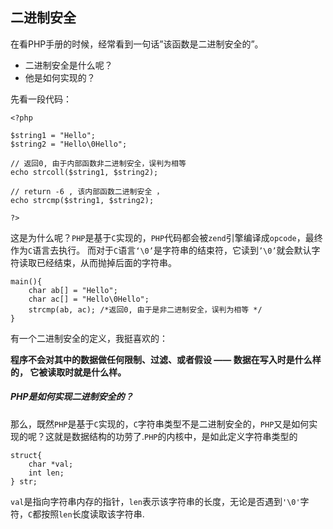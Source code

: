 ## 二进制安全

在看PHP手册的时候，经常看到一句话”该函数是二进制安全的”。

 - 二进制安全是什么呢？
 - 他是如何实现的？

先看一段代码：

    <?php
    
    $string1 = "Hello"; 
    $string2 = "Hello\0Hello"; 
    
    // 返回0, 由于内部函数非二进制安全，误判为相等 
    echo strcoll($string1, $string2); 
    
    // return -6 , 该内部函数二进制安全 ，
    echo strcmp($string1, $string2);  
    
    ?>
    
这是为什么呢？`PHP`是基于`C`实现的，`PHP`代码都会被`zend`引擎编译成`opcode`，最终作为`C`语言去执行。 
而对于`C`语言`‘\0’`是字符串的结束符，它读到`’\0’`就会默认字符读取已经结束，从而抛掉后面的字符串。

    main(){  
        char ab[] = "Hello";  
        char ac[] = "Hello\0Hello";  
        strcmp(ab, ac); /*返回0, 由于是非二进制安全，误判为相等 */
    }
     
有一个二进制安全的定义，我挺喜欢的：

**程序不会对其中的数据做任何限制、过滤、或者假设 —— 数据在写入时是什么样的， 它被读取时就是什么样。**

##### PHP是如何实现二进制安全的？

那么，既然`PHP`是基于`C`实现的，`C`字符串类型不是二进制安全的，`PHP`又是如何实现的呢？这就是数据结构的功劳了.`PHP`的内核中，是如此定义字符串类型的

    struct{
        char *val;
        int len;
    } str;
    
`val`是指向字符串内存的指针，`len`表示该字符串的长度，无论是否遇到`'\0'`字符，`C`都按照`len`长度读取该字符串.